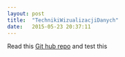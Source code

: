 ```yaml
---
layout: post
title:  "TechnikiWizualizacjiDanych"
date:   2015-05-23 20:37:11
---
```


Read this [Git hub repo][TechnikiWizualizacjiDanych] and test this


[TechnikiWizualizacjiDanych]:	https://github.com/pbiecek/TechnikiWizualizacjiDanych
